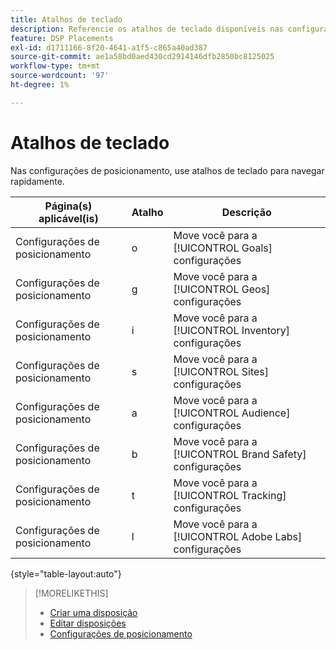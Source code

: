 ```yaml
---
title: Atalhos de teclado
description: Referencie os atalhos de teclado disponíveis nas configurações de posicionamento.
feature: DSP Placements
exl-id: d1711166-8f20-4641-a1f5-c865a40ad387
source-git-commit: ae1a58bd0aed430cd2914146dfb2850bc8125025
workflow-type: tm+mt
source-wordcount: '97'
ht-degree: 1%

---
```


# Atalhos de teclado

Nas configurações de posicionamento, use atalhos de teclado para navegar rapidamente<!-- and to create ads and placements -->.

| Página(s) aplicável(is) | Atalho | Descrição |
| ---------------| ----------- | ---------------------- |
| Configurações de posicionamento | o | Move você para a [!UICONTROL Goals] configurações |
| Configurações de posicionamento | g | Move você para a [!UICONTROL Geos] configurações |
| Configurações de posicionamento | i | Move você para a [!UICONTROL Inventory] configurações |
| Configurações de posicionamento | s | Move você para a [!UICONTROL Sites] configurações |
| Configurações de posicionamento | a | Move você para a [!UICONTROL Audience] configurações |
| Configurações de posicionamento | b | Move você para a [!UICONTROL Brand Safety] configurações |
| Configurações de posicionamento | t | Move você para a [!UICONTROL Tracking] configurações |
| Configurações de posicionamento | l | Move você para a [!UICONTROL Adobe Labs] configurações |

{style="table-layout:auto"}

<!-- | Legacy placement settings | npv | Lets you create a new video placement | -->
<!-- | Legacy placement settings | npd | Lets you create a new display placement | -->
<!-- | Legacy placement settings | nav | Lets you create a new video ad | -->
<!-- | Legacy placement settings | nad | Lets you create a new display ad| -->

>[!MORELIKETHIS]
>
>* [Criar uma disposição](/help/dsp/campaign-management/placements/placement-create.md)
>* [Editar disposições](/help/dsp/campaign-management/placements/placement-edit.md)
>* [Configurações de posicionamento](/help/dsp/campaign-management/placements/placement-settings.md)
